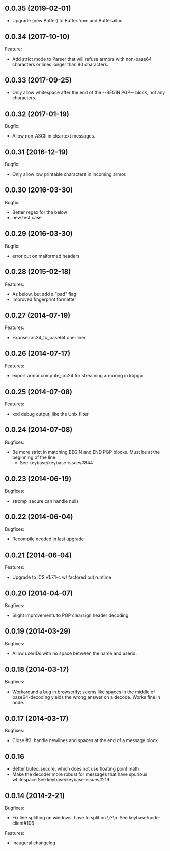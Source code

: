 ## 0.0.35 (2019-02-01)

- Upgrade (new Buffer) to Buffer.from and Buffer.alloc

## 0.0.34 (2017-10-10)

Feature:
  - Add strict mode to Parser that will refuse armors with non-base64
    characters or lines longer than 80 characters.

## 0.0.33 (2017-09-25)

- Only allow whitespace after the end of the --BEGIN PGP-- block, not
  any characters.

## 0.0.32 (2017-01-19)

Bugfix:
  - Allow non-ASCII in cleartext messages.

## 0.0.31 (2016-12-19)

Bugfix:
  - Only allow low printable characters in incoming armor.

## 0.0.30 (2016-03-30)

Bugfix:
  - Better regex for the below
  - new test case

## 0.0.29 (2016-03-30)

Bugfix:
  - error out on malformed headers

## 0.0.28 (2015-02-18)

Features:

  - As below, but add a "pad" flag
  - Improved fingerprint formatter

## 0.0.27 (2014-07-19)

Features:

  - Expose crc24_to_base64 one-liner

## 0.0.26 (2014-07-17)

Features:

  - export armor.compute_crc24 for streaming armoring in kbpgp

## 0.0.25 (2014-07-08)

Features:

  - xxd debug output, like the Unix filter

## 0.0.24 (2014-07-08)

Bugfixes:

  - Be more strict in matching BEGIN and END PGP blocks.  Must be
    at the beginning of the line
     - See keybase/keybase-issues#844

## 0.0.23 (2014-06-19)

Bugfixes:

  - strcmp_secure can handle nulls

## 0.0.22 (2014-06-04)

Bugfixes:

  - Recompile needed in last upgrade

## 0.0.21 (2014-06-04)

Features:

  - Upgrade to ICS v1.7.1-c w/ factored out runtime

## 0.0.20 (2014-04-07)

Bugfixes:

  - Slight improvements to PGP clearsign header decoding

## 0.0.19 (2014-03-29)

Bugfixes:

  - Allow userIDs with no space between the name and userid.

## 0.0.18 (2014-03-17)

Bugfixes:

  - Workaround a bug in browserify; seems like spaces in the middle of base64-decoding
    yields the wrong answer on a decode.  Works fine in node.

## 0.0.17 (2014-03-17)

Bugfixes:

  - Close #3: handle newlines and spaces at the end of a message block

## 0.0.16 

  - Better bufeq_secure, which does not use floating point math
  - Make the decoder more robust for messages that have spurious whitespace
    See keybase/keybase-issues#219

## 0.0.14 (2014-2-21)

Bugfixes:

  - Fix line splitting on windows, have to split on \r?\n.
    See keybase/node-client#106

Features:

  - Inaugural changelog
